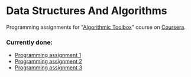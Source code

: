 Data Structures And Algorithms
=================
Programming assignments for "[Algorithmic Toolbox](https://www.coursera.org/learn/algorithmic-toolbox)" course on [Coursera](http://coursera.org/).

### Currently done:
* [Programming assignment 1](./programming-assignment-1)
* [Programming assignment 2](./programming-assignment-2)
* [Programming assignment 3](./programming-assignment-3)